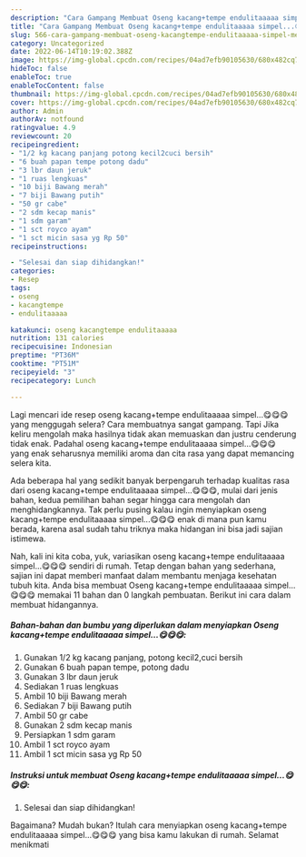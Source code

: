 ```yaml
---
description: "Cara Gampang Membuat Oseng kacang+tempe endulitaaaaa simpel...😋😋😋, Menggugah Selera"
title: "Cara Gampang Membuat Oseng kacang+tempe endulitaaaaa simpel...😋😋😋, Menggugah Selera"
slug: 566-cara-gampang-membuat-oseng-kacangtempe-endulitaaaaa-simpel-menggugah-selera
category: Uncategorized
date: 2022-06-14T10:19:02.388Z
image: https://img-global.cpcdn.com/recipes/04ad7efb90105630/680x482cq70/oseng-kacangtempe-endulitaaaaa-simpel-foto-resep-utama.jpg
hideToc: false
enableToc: true
enableTocContent: false
thumbnail: https://img-global.cpcdn.com/recipes/04ad7efb90105630/680x482cq70/oseng-kacangtempe-endulitaaaaa-simpel-foto-resep-utama.jpg
cover: https://img-global.cpcdn.com/recipes/04ad7efb90105630/680x482cq70/oseng-kacangtempe-endulitaaaaa-simpel-foto-resep-utama.jpg
author: Admin
authorAv: notfound
ratingvalue: 4.9
reviewcount: 20
recipeingredient:
- "1/2 kg kacang panjang potong kecil2cuci bersih"
- "6 buah papan tempe potong dadu"
- "3 lbr daun jeruk"
- "1 ruas lengkuas"
- "10 biji Bawang merah"
- "7 biji Bawang putih"
- "50 gr cabe"
- "2 sdm kecap manis"
- "1 sdm garam"
- "1 sct royco ayam"
- "1 sct micin sasa yg Rp 50"
recipeinstructions:

- "Selesai dan siap dihidangkan!"
categories:
- Resep
tags:
- oseng
- kacangtempe
- endulitaaaaa

katakunci: oseng kacangtempe endulitaaaaa 
nutrition: 131 calories
recipecuisine: Indonesian
preptime: "PT36M"
cooktime: "PT51M"
recipeyield: "3"
recipecategory: Lunch

---
```



Lagi mencari ide resep oseng kacang+tempe endulitaaaaa simpel...😋😋😋 yang menggugah selera? Cara membuatnya sangat gampang. Tapi Jika keliru mengolah maka hasilnya tidak akan memuaskan dan justru cenderung tidak enak. Padahal oseng kacang+tempe endulitaaaaa simpel...😋😋😋 yang enak seharusnya memiliki aroma dan cita rasa yang dapat memancing selera kita.




Ada beberapa hal yang sedikit banyak berpengaruh terhadap kualitas rasa dari oseng kacang+tempe endulitaaaaa simpel...😋😋😋, mulai dari jenis bahan, kedua pemilihan bahan segar hingga cara mengolah dan menghidangkannya. Tak perlu pusing kalau ingin menyiapkan oseng kacang+tempe endulitaaaaa simpel...😋😋😋 enak di mana pun kamu berada, karena asal sudah tahu triknya maka hidangan ini bisa jadi sajian istimewa.


Nah, kali ini kita coba, yuk, variasikan oseng kacang+tempe endulitaaaaa simpel...😋😋😋 sendiri di rumah. Tetap dengan bahan yang sederhana, sajian ini dapat memberi manfaat dalam membantu menjaga kesehatan tubuh kita. Anda bisa membuat Oseng kacang+tempe endulitaaaaa simpel...😋😋😋 memakai 11 bahan dan 0 langkah pembuatan. Berikut ini cara dalam membuat hidangannya.

<!--inarticleads1-->

##### Bahan-bahan dan bumbu yang diperlukan dalam menyiapkan Oseng kacang+tempe endulitaaaaa simpel...😋😋😋:

1. Gunakan 1/2 kg kacang panjang, potong kecil2,cuci bersih
1. Gunakan 6 buah papan tempe, potong dadu
1. Gunakan 3 lbr daun jeruk
1. Sediakan 1 ruas lengkuas
1. Ambil 10 biji Bawang merah
1. Sediakan 7 biji Bawang putih
1. Ambil 50 gr cabe
1. Gunakan 2 sdm kecap manis
1. Persiapkan 1 sdm garam
1. Ambil 1 sct royco ayam
1. Ambil 1 sct micin sasa yg Rp 50




<!--inarticleads2-->

##### Instruksi untuk membuat Oseng kacang+tempe endulitaaaaa simpel...😋😋😋:


1. Selesai dan siap dihidangkan!



Bagaimana? Mudah bukan? Itulah cara menyiapkan oseng kacang+tempe endulitaaaaa simpel...😋😋😋 yang bisa kamu lakukan di rumah. Selamat menikmati
